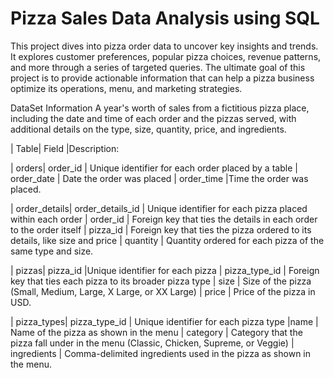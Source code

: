 # Pizza Sales Data Analysis using SQL

This project dives into pizza order data to uncover key insights and trends. It explores customer preferences, popular pizza choices, revenue patterns, and more through a series of targeted queries. The ultimate goal of this project is to provide actionable information that can help a pizza business optimize its operations, menu, and marketing strategies. 

DataSet Information
A year's worth of sales from a fictitious pizza place, including the date and time of each order and the pizzas served, with additional details on the type, size, quantity, price, and ingredients.

| Table| Field |Description:

| orders| order_id | Unique identifier for each order placed by a table | order_date | Date the order was placed | order_time |Time the order was placed.

| order_details| order_details_id | Unique identifier for each pizza placed within each order | order_id | Foreign key that ties the details in each order to the order itself | pizza_id | Foreign key that ties the pizza ordered to its details, like size and price | quantity | Quantity ordered for each pizza of the same type and size.

| pizzas| pizza_id |Unique identifier for each pizza | pizza_type_id | Foreign key that ties each pizza to its broader pizza type | size | Size of the pizza (Small, Medium, Large, X Large, or XX Large) |  price | Price of the pizza in USD.

| pizza_types| pizza_type_id | Unique identifier for each pizza type |name | Name of the pizza as shown in the menu | category | Category that the pizza fall under in the menu (Classic, Chicken, Supreme, or Veggie) | ingredients | Comma-delimited ingredients used in the pizza as shown in the menu.




























